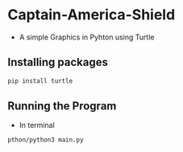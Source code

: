 # Captain-America-Shield
- A simple Graphics in Pyhton using Turtle

## Installing packages
```bash
pip install turtle
```

## Running the Program
- In terminal
```bash
pthon/python3 main.py
```
